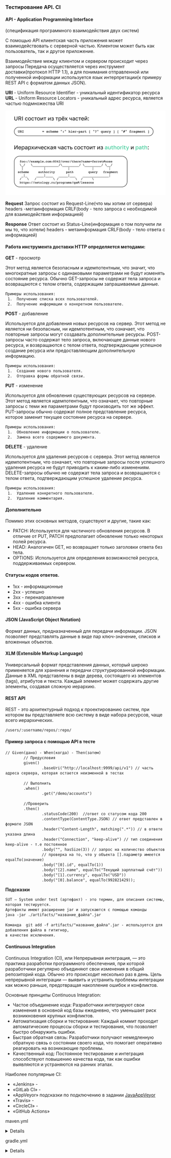 ### Тестирование API. CI

#### API - Application Programming Interface
(спецификация программного взаимодействия двух систем)

С помощью API клиентская часть приложения может взаимодействовать с серверной частью.
Клиентом может быть как пользователь, так и другое приложение.

Взаимодействие между клиентом и сервером происходит через запросы
Передача осуществляется через инструмент доставки(протокол HTTP 1.1), а для понимания отправленной или полученной информации используется язык интерпретации(к примеру REST API c форматом данных JSON).

**URI** - Uniform Resource Identifier - уникальный идентификатор ресурса
**URL** - Uniform Resource Locators - уникальный адрес ресурса, является частью подмножества URI

![img.png](img.png)


**Request** 
Запрос состоит из
Request-Line(что мы хотим от сервера)
headers -метаинформация
CRLF(body - тело запроса с необходимой для взаимодействия информацией)


**Response** 
Ответ состоит из 
Status-Line(информация о том получили ли мы то, что хотели)
headers - метаинформация
CRLF(body - тело ответа с информацией)

#### Работа инструмента доставки HTTP определяется методами:
**GET** - просмотр

Этот метод является безопасным и идемпотентным, что значит, что многократные запросы с одинаковыми параметрами не будут изменять состояние ресурса. Обычно GET-запросы не содержат тела запроса и возвращаются с телом ответа, содержащим запрашиваемые данные.
   
    Примеры использования:
     1.  Получение списка всех пользователей.
     2.  Получение информации о конкретном пользователе.

**POST** - добавление

Используется для добавления новых ресурсов на сервер. Этот метод не является ни безопасным, ни идемпотентным, что означает, что повторные запросы могут создавать дополнительные ресурсы. POST-запросы часто содержат тело запроса, включающее данные нового ресурса, и возвращаются с телом ответа, подтверждающим успешное создание ресурса или предоставляющим дополнительную информацию.
  
    Примеры использования:
     1.  Создание нового пользователя.
     2.  Отправка формы обратной связи.

**PUT** - изменение

Используется для обновления существующих ресурсов на сервере. Этот метод является идемпотентным, что означает, что повторные запросы с теми же параметрами будут производить тот же эффект. PUT-запросы обычно содержат полное представление ресурса, которое заменит текущее состояние ресурса на сервере.

    Примеры использования:
     1.  Обновление информации о пользователе.
     2.  Замена всего содержимого документа.

**DELETE** - удаление

Используется для удаления ресурсов с сервера. Этот метод является идемпотентным, что означает, что повторные запросы после успешного удаления ресурса не будут приводить к каким-либо изменениям. DELETE-запросы обычно не содержат тела запроса и возвращаются с телом ответа, подтверждающим успешное удаление ресурса.

    Примеры использования:
     1.  Удаление конкретного пользователя.
     2.  Удаление комментария.

#### Дополнительно

Помимо этих основных методов, существуют и другие, такие как:

* PATCH: Используется для частичного обновления ресурсов. В отличие от PUT, PATCH предполагает обновление только некоторых полей ресурса.
* HEAD: Аналогичен GET, но возвращает только заголовки ответа без тела.
* OPTIONS: Используется для определения возможностей ресурса, поддерживаемых сервером.

#### Статусы кодов ответов.

* 1xx - информационные
* 2хх - успешно
* 3хх - перенаправление
* 4хх - ошибка клиента
* 5хх - ошибка сервера


#### JSON (JavaScript Object Notation)
Формат данных, предназначенный для передачи информации.
JSON позволяет представлять данные в виде пар ключ-значение, списков и вложенных объектов.


#### XLM (Extensible Markup Language)
Универсальный формат представления данных, который широко применяется для хранения и передачи структурированной информации.
Данные в XML представлены в виде дерева, состоящего из элементов (tags), атрибутов и текста. Каждый элемент может содержать другие элементы, создавая сложную иерархию.


#### REST API

REST - это архитектурный подход к проектированию систем, при котором вы представляете всю систему в виде набора ресурсов, чаще всего иерархических.
```
/users/:username/repos/:repo/
```

#### Пример запроса c помощью API в тесте 
```
// Given(дано) - When(когда) - Then(затем)
        // Предусловия
        given()
                .baseUri("http://localhost:9999/api/v1") // часть адреса сервера, которая остается неизменной в тестах

        // Выполнить
        .when() 
                .get("/demo/accounts")

        //Проверить
        .then()
                .statusCode(200)  //ответ со статусом кода 200
                .contentType(ContentType.JSON) // ответ представлен в формате JSON
                .header("Content-Length", matching(".*")) // в ответе указана длина 
                .header("Connection", "keep-alive") // тип соединения keep-alive - т.е постоянное
                .body("", hasSize(3)) // запрос на количество объектов
                // проверка на то, что у объекта [].параметр имеется equalTo(значение)
                .body("[0].id", equalTo(1)) 
                .body("[2].name", equalTo("Текущий зарплатный счёт"))
                .body("[1].currency", equalTo("USD"))
                .body("[0].balance", equalTo(992821429));
```


**Подсказки**

    SUT — System under test (артефакт) - это термин, для описания системы, которая тестируется.
    Артефакты имеют расширение jar и запускаются с помощью команды 
    java -jar ./artifacts/"название_файла".jar 

    Команда  git add -f artifacts/"название_файла".jar - используется для добавления файла в гитигнор,
    в качестве исключения.

#### Continuous Integration

Continuous Integration (CI), или Непрерывная интеграция, — это практика разработки программного обеспечения, при которой разработчики регулярно объединяют свои изменения в общий репозиторий кода. Обычно это происходит несколько раз в день. Цель непрерывной интеграции — выявить и устранить проблемы интеграции как можно раньше, предотвращая накопление ошибок и конфликтов.

Основные принципы Continuous Integration:
* Частое объединение кода: Разработчики интегрируют свои изменения в основной код базы ежедневно, что уменьшает риск возникновения крупных конфликтов.
* Автоматизация сборки и тестирования: Каждый коммит проходит автоматические процессы сборки и тестирования, что позволяет быстро обнаружить ошибки.
* Быстрая обратная связь: Разработчики получают немедленную обратную связь о состоянии своего кода, что помогает оперативно реагировать на возникающие проблемы.
* Качественный код: Постоянное тестирование и интеграция способствуют повышению качества кода, так как ошибки выявляются и устраняются на ранних этапах.

Наиболее популярные CI:
* «Jenkins» -
* «GitLab CI» - 
* «AppVeyor» подсказки по подключению в задании [JavaAppVeyor](https://github.com/Elena-Yakovleva/Java-unit-project/blob/main/src/main/java/lection2/README.md)
* «Travis» -
* «CircleCI» - 
* «GitHub Actions» 

maven.yml

<details>

``````
name: Java CI with Maven

on: [push, pull_request]

jobs:
build:

    runs-on: ubuntu-latest

    steps:
    - uses: actions/checkout@v2
    - name: Set up JDK 17
      uses: actions/setup-java@v2
      with:
        java-version: '17'
        distribution: 'adopt'
    - name: Build with Maven
      run: mvn -B -e verify
``````
</details>

gradle.yml

<details>

````
name: Java CI with Gradle
on: [push, pull_request]
jobs:
build:
runs-on: ubuntu-latest
steps:
- uses: actions/checkout@v2
- name: Set up JDK 17
uses: actions/setup-java@v2
with:
java-version: '17'
distribution: 'adopt'
- name: Grant execute permission for gradlew
run: chmod +x gradlew
- name: Build with Gradle
run: ./gradlew test
# Команда `chmod +x gradlew` делает файл gradlew исполняемым в linux.
# Команда `./gradlew test` собирает ваш проект и запускает тесты.
````

</details>


